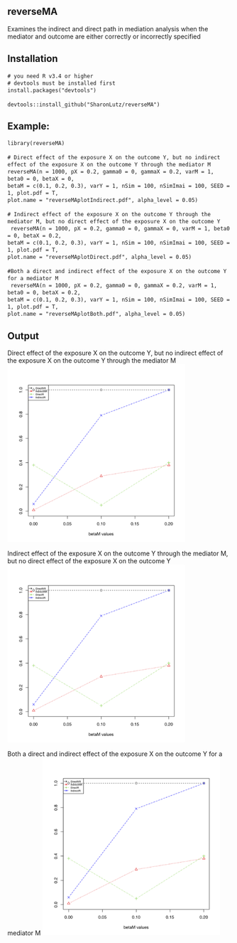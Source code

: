 
## reverseMA
Examines the indirect and direct path in mediation analysis when the mediator and outcome are either correctly or incorrectly specified

## Installation
```
# you need R v3.4 or higher
# devtools must be installed first
install.packages("devtools") 

devtools::install_github("SharonLutz/reverseMA")
```

## Example:
```
library(reverseMA)

# Direct effect of the exposure X on the outcome Y, but no indirect effect of the exposure X on the outcome Y through the mediator M
reverseMA(n = 1000, pX = 0.2, gamma0 = 0, gammaX = 0.2, varM = 1, beta0 = 0, betaX = 0, 
betaM = c(0.1, 0.2, 0.3), varY = 1, nSim = 100, nSimImai = 100, SEED = 1, plot.pdf = T, 
plot.name = "reverseMAplotIndirect.pdf", alpha_level = 0.05)

# Indirect effect of the exposure X on the outcome Y through the mediator M, but no direct effect of the exposure X on the outcome Y
 reverseMA(n = 1000, pX = 0.2, gamma0 = 0, gammaX = 0, varM = 1, beta0 = 0, betaX = 0.2, 
betaM = c(0.1, 0.2, 0.3), varY = 1, nSim = 100, nSimImai = 100, SEED = 1, plot.pdf = T, 
plot.name = "reverseMAplotDirect.pdf", alpha_level = 0.05)

#Both a direct and indirect effect of the exposure X on the outcome Y for a mediator M
 reverseMA(n = 1000, pX = 0.2, gamma0 = 0, gammaX = 0.2, varM = 1, beta0 = 0, betaX = 0.2, 
betaM = c(0.1, 0.2, 0.3), varY = 1, nSim = 100, nSimImai = 100, SEED = 1, plot.pdf = T, 
plot.name = "reverseMAplotBoth.pdf", alpha_level = 0.05)
```

## Output
Direct effect of the exposure X on the outcome Y, but no indirect effect of the exposure X on the outcome Y through the mediator M
<img src="plots/reverseMAplot.png" width="400">

 Indirect effect of the exposure X on the outcome Y through the mediator M, but no direct effect of the exposure X on the outcome Y
<img src="plots/reverseMAplot.png" width="400">

Both a direct and indirect effect of the exposure X on the outcome Y for a mediator M
<img src="plots/reverseMAplot.png" width="400">

